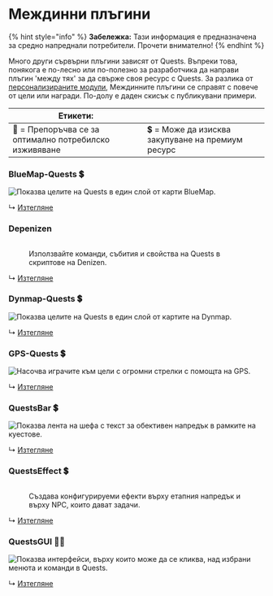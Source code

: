 # Междинни плъгини

{% hint style="info" %}
**Забележка:** Тази информация е предназначена за средно напреднали потребители. Прочети внимателно!
{% endhint %}

Много други сървърни плъгини зависят от Quests. Въпреки това, понякога е по-лесно или по-полезно за разработчика да направи плъгин 'между тях' за да свърже своя ресурс с Quests. За разлика от [персонализираните модули](modules.md), Междинните плъгини се справят с повече от цели или награди. По-долу е даден скисък с публикувани примери.

| Етикети:                                               |                                                   |
| ------------------------------------------------------ | ------------------------------------------------- |
| 🌟 = Препоръчва се за оптимално потребилско изживяване | 💲 = Може да изисква закупуване на премиум ресурс |

### BlueMap-Quests 💲

![Показва целите на Quests в един слой от карти BlueMap.](../.gitbook/assets/blue.png)

↳ [Изтегляне](https://www.spigotmc.org/resources/bluemap-quests.96806/)

### Depenizen

<figure><img src="https://i.alexgoodwin.media/i/misc/e539a9.png" alt=""><figcaption><p>Използвайте команди, събития и свойства на Quests в скриптове на Denizen.</p></figcaption></figure>

↳ [Изтегляне](https://github.com/DenizenScript/Depenizen)

### Dynmap-Quests 💲

![Показва целите на Quests в един слой от картите на Dynmap.](https://i.imgur.com/cjS4crB.png)

↳ [Изтегляне](https://www.spigotmc.org/resources/dynmap-quests.65987/)

### GPS-Quests 💲

![Насочва играчите към цели с огромни стрелки с помощта на GPS.](https://camo.githubusercontent.com/b7330dd49cc77246b603c4802ebcffcecedbc9d9cd4ddba147d24fe0e06e10b9/68747470733a2f2f692e696d6775722e636f6d2f484a5979487a4d2e706e67)

↳ [Изтегляне](https://www.spigotmc.org/resources/gps-quests.67835/)

### QuestsBar 💲

![Показва лента на шефа с текст за обективен напредък в рамките на куестове.](https://i.imgur.com/9jVAdn9.png)

↳ [Изтегляне](https://www.spigotmc.org/resources/questsbar.100634/)

### QuestsEffect 💲

<figure><img src="https://i.imgur.com/rJcuZj4.png" alt=""><figcaption><p>Създава конфигурируеми ефекти върху етапния напредък и върху NPC, които дават задачи.</p></figcaption></figure>

↳ [Изтегляне](https://www.spigotmc.org/resources/questseffect.107679/)

### QuestsGUI 🌟💲

![Показва интерфейси, върху които може да се кликва, над избрани менюта и команди в Quests.](https://camo.githubusercontent.com/bc6481a592127a020859fd524de5479b96f32c0e7ddbd9764d738605d7622acd/68747470733a2f2f692e696d6775722e636f6d2f4b514736436c332e706e67)

↳ [Изтегляне](https://www.spigotmc.org/resources/questsgui.71666/)
